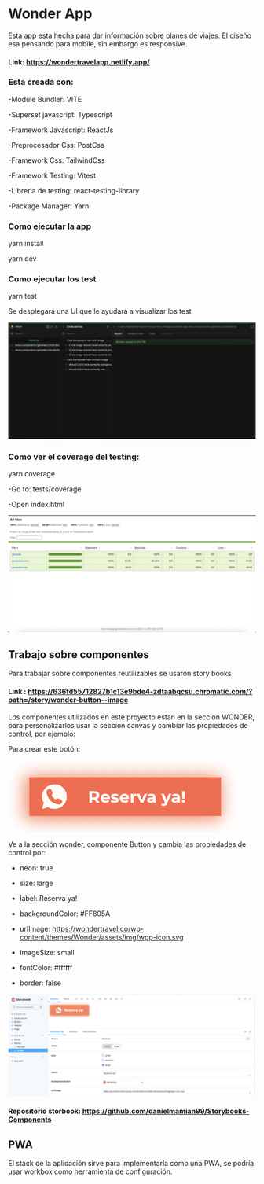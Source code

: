 # Wonder App

Esta app esta hecha para dar información sobre planes de viajes.
El diseño esa pensando para mobile, sin embargo es responsive.

#### Link: https://wondertravelapp.netlify.app/

### Esta creada con:

-Module Bundler: VITE

-Superset javascript: Typescript

-Framework Javascript: ReactJs

-Preprocesador Css: PostCss

-Framework Css: TailwindCss

-Framework Testing: Vitest

-Libreria de testing: react-testing-library

-Package Manager: Yarn

### Como ejecutar la app

yarn install

yarn dev

### Como ejecutar los test

yarn test

Se desplegará una UI que le ayudará a visualizar los test

![Image text](public/images/readme/test/vitestUI.png)

### Como ver el coverage del testing:

yarn coverage

-Go to: tests/coverage

-Open index.html

![Image text](public/images/readme/test/coverage.png)

## Trabajo sobre componentes

Para trabajar sobre componentes reutilizables se usaron story books

#### Link : https://636fd55712827b1c13e9bde4-zdtaabqcsu.chromatic.com/?path=/story/wonder-button--image

Los componentes utilizados en este proyecto estan en la seccion WONDER, para personalizarlos usar la sección canvas y cambiar las propiedades de control, por ejemplo:

Para crear este botón: 

![Image text](public/images/readme/storybooks/reservaWonder.png)

Ve a la sección wonder, componente Button y cambia las propiedades de control por:

- neon: true

- size: large

- label: Reserva ya!

- backgroundColor: #FF805A

- urlImage: https://wondertravel.co/wp-content/themes/Wonder/assets/img/wpp-icon.svg

- imageSize: small

- fontColor: #ffffff

- border: false

![Image text](public/images/readme/storybooks/storybookButton.png)

#### Repositorio storbook: https://github.com/danielmamian99/Storybooks-Components

## PWA

El stack de la aplicación sirve para implementarla como una PWA, se podría usar workbox como herramienta de configuración.